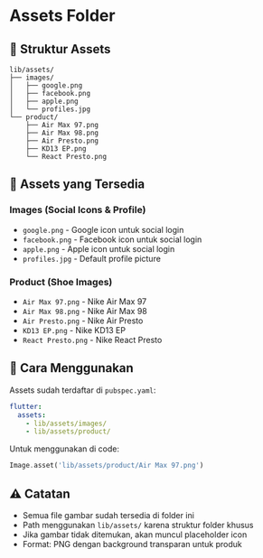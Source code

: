 # Assets Folder

## 📂 Struktur Assets

```
lib/assets/
├── images/
│   ├── google.png
│   ├── facebook.png
│   ├── apple.png
│   └── profiles.jpg
└── product/
    ├── Air Max 97.png
    ├── Air Max 98.png
    ├── Air Presto.png
    ├── KD13 EP.png
    └── React Presto.png
```

## 🎨 Assets yang Tersedia

### **Images (Social Icons & Profile)**
- `google.png` - Google icon untuk social login
- `facebook.png` - Facebook icon untuk social login
- `apple.png` - Apple icon untuk social login
- `profiles.jpg` - Default profile picture

### **Product (Shoe Images)**
- `Air Max 97.png` - Nike Air Max 97
- `Air Max 98.png` - Nike Air Max 98
- `Air Presto.png` - Nike Air Presto
- `KD13 EP.png` - Nike KD13 EP
- `React Presto.png` - Nike React Presto

## 📝 Cara Menggunakan

Assets sudah terdaftar di `pubspec.yaml`:

```yaml
flutter:
  assets:
    - lib/assets/images/
    - lib/assets/product/
```

Untuk menggunakan di code:

```dart
Image.asset('lib/assets/product/Air Max 97.png')
```

## ⚠️ Catatan

- Semua file gambar sudah tersedia di folder ini
- Path menggunakan `lib/assets/` karena struktur folder khusus
- Jika gambar tidak ditemukan, akan muncul placeholder icon
- Format: PNG dengan background transparan untuk produk

